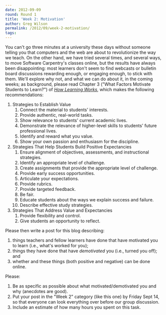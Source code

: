 ```yaml
---
date: 2012-09-09
round: Round 1
title: 'Week 2: Motivation'
author: Greg Wilson
permalink: /2012/09/week-2-motivation/
tags:
---
```

You can't go three minutes at a university these days without someone telling you that computers and the web are about to revolutionize the way we teach. On the other hand, we have tried several times, and several ways, to move Software Carpentry's classes online, but the results have always been disappointing: most learners don't seem to find webcasts or bulletin board discussions rewarding enough, or engaging enough, to stick with them. We'll explore why not, and what we can do about it, in the coming weeks; as background, please read Chapter 3 ("What Factors Motivate Students to Learn?") of *[How Learning Works][1]*, which makes the following recommendations:

1.  Strategies to Establish Value 
    1.  Connect the material to students' interests.
    2.  Provide authentic, real-world tasks.
    3.  Show relevance to students' current academic lives.
    4.  Demonstrate the relevance of higher-level skills to students' future professional lives.
    5.  Identify and reward what you value.
    6.  Show your own passion and enthusiasm for the discipline.
2.  Strategies That Help Students Build Positive Expectancies 
    1.  Ensure alignment of objectives, assessments, and instructional strategies.
    2.  Identify an appropriate level of challenge.
    3.  Create assignments that provide the appropriate level of challenge.
    4.  Provide early success opportunities.
    5.  Articulate your expectations.
    6.  Provide rubrics.
    7.  Provide targeted feedback.
    8.  Be fair.
    9.  Educate students about the ways we explain success and failure.
    10. Describe effective study strategies.
3.  Strategies That Address Value and Expectancies 
    1.  Provide flexibility and control.
    2.  Give students an opportunity to reflect.

Please then write a post for this blog describing:

1.  things teachers and fellow learners have done that have motivated you to learn (i.e., what's worked for you);
2.  things they have done that have *demotivated* you (i.e., turned you off); and
3.  whether and these things (both positive and negative) can be done online.

Please:

1.  Be as specific as possible about what motivated/demotivated you and why (anecdotes are good).
2.  Put your post in the "Week 2" category (like this one) by Friday Sept 14, so that everyone can look everything over before our group discussion.
3.  Include an estimate of how many hours you spent on this task.

 [1]: http://www.amazon.com/How-Learning-Works-Research-Based-Jossey-Bass/dp/0470484101/
